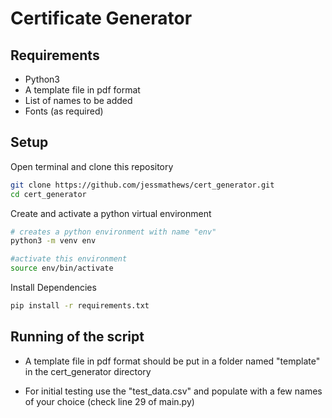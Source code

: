 # Certificate Generator

## Requirements
- Python3
- A template file in pdf format
- List of names to be added
- Fonts (as required)

## Setup

Open terminal and clone this repository

```bash
git clone https://github.com/jessmathews/cert_generator.git
cd cert_generator
```
Create and activate a python virtual environment
```bash
# creates a python environment with name "env" 
python3 -m venv env

#activate this environment
source env/bin/activate

```
Install Dependencies
```bash
pip install -r requirements.txt
```
## Running of the script

- A template file in pdf format should be put in a folder named "template" in the cert_generator directory

- For initial testing use the "test_data.csv" and populate with a few names of your choice (check line 29 of main.py)

